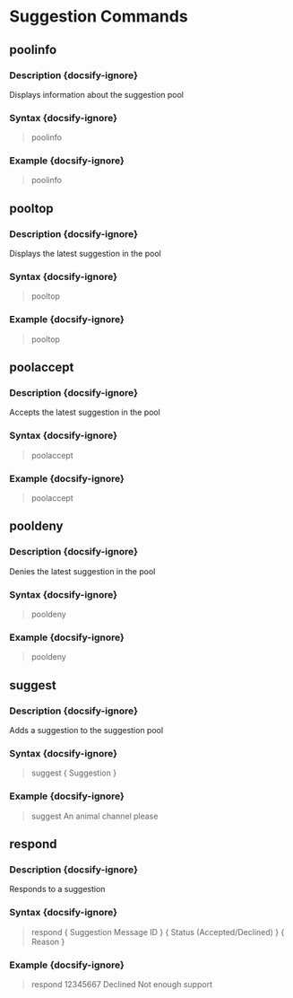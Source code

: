 # Suggestion Commands
## poolinfo
### Description {docsify-ignore}
Displays information about the suggestion pool
### Syntax {docsify-ignore}

> poolinfo

### Example {docsify-ignore}

> poolinfo

## pooltop
### Description {docsify-ignore}
Displays the latest suggestion in the pool
### Syntax {docsify-ignore}

> pooltop

### Example {docsify-ignore}

> pooltop

## poolaccept
### Description {docsify-ignore}
Accepts the latest suggestion in the pool
### Syntax {docsify-ignore}

> poolaccept

### Example {docsify-ignore}

> poolaccept

## pooldeny
### Description {docsify-ignore}
Denies the latest suggestion in the pool
### Syntax {docsify-ignore}

> pooldeny

### Example {docsify-ignore}

> pooldeny

## suggest
### Description {docsify-ignore}
Adds a suggestion to the suggestion pool
### Syntax {docsify-ignore}

> suggest { Suggestion }

### Example {docsify-ignore}

> suggest An animal channel please

## respond
### Description {docsify-ignore}
Responds to a suggestion
### Syntax {docsify-ignore}

> respond { Suggestion Message ID } { Status (Accepted/Declined) } { Reason }

### Example {docsify-ignore}

> respond 12345667 Declined Not enough support